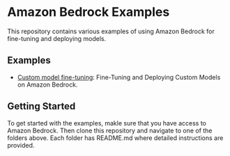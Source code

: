 # Amazon Bedrock Examples

This repository contains various examples of using Amazon Bedrock for fine-tuning and deploying models.

## Examples

- [Custom model fine-tuning](custom-model-finetuning/README.md): Fine-Tuning and Deploying Custom Models on Amazon Bedrock.

## Getting Started

To get started with the examples, makle sure that you have access to Amazon Bedrock. Then clone this repository and navigate to one of the folders above. Each folder has README.md where detailed instructions are provided.
